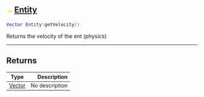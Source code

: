 ## ![shared](.gitbook/assets/shared.png) [Entity](home/Entity)



```lua
Vector Entity:getVelocity()
```

Returns the velocity of the ent (physics)


------
## Returns

| Type   | Description |
| ------ | ----------: |
| [Vector](home/Vector) | No description |

